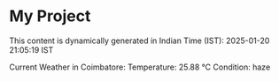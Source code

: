 # My Project

This content is dynamically generated in Indian Time (IST): 2025-01-20 21:05:19 IST


Current Weather in Coimbatore:
Temperature: 25.88 °C
Condition: haze
